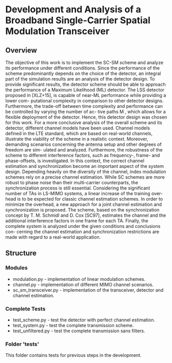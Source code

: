 # Development and Analysis of a Broadband Single-Carrier Spatial Modulation Transceiver


## Overview

The objective of this work is to implement the SC-SM scheme and analyze its performance
under different conditions. Since the performance of the scheme predominantly depends
on the choice of the detector, an integral part of the simulation results are an analysis
of the detector design. To provide significant results, the detector scheme should be able
to approach the performance of a Maximum Likelihood (ML) detector. The LSS detector 
proposed in [XLZ+15], is capable of near-ML performance while providing a lower com-
putational complexity in comparison to other detector designs. Furthermore, the trade-off
between time complexity and performance can be controlled by varying the number of ac-
tive paths M , which allows for a flexible deployment of the detector. Hence, this detector
design was chosen for this work.
For a more conclusive analysis of the overall scheme and its detector, different channel
models have been used. Channel models defined in the LTE standard, which are based on
real-world channels, illustrate the viability of the scheme in a realistic context. Moreover,
demanding scenarios concerning the antenna setup and other degrees of freedom are sim-
ulated and analyzed. Furthermore, the robustness of the scheme to different interference
factors, such as frequency-, frame- and phase-offsets, is investigated. In this context, the
correct channel estimation and synchronization become an important aspect of the system
design. Depending heavily on the diversity of the channel, index modulation schemes rely
on a precise channel estimation. While SC schemes are more robust to phase noise than
their multi-carrier counterparts, the synchronization process is still essential. Considering
the significant number of TAs in LS-MIMO systems, a linear increase of the training over-
head is to be expected for classic channel estimation schemes. In order to minimize the
overhead, a new approach for a joint channel estimation and synchronization is proposed.
The scheme, based on the synchronization concept by T. M. Schmidl and D. Cox [SC97],
estimates the channel and the additional interference factors in one frame for each TA.
Finally, the complete system is analyzed under the given conditions and conclusions con-
cerning the channel estimation and synchronization restrictions are made with regard to a
real-world application.

## Structure

### Modules
- modulation.py - implementation of linear modulation schemes.
- channel.py - implementation of different MIMO channel scenarios.
- sc_sm_transceiver.py - implementation of the transceiver, detector and channel estimation.

### Complete Tests
- test_scheme.py - test the detector with perfect channel estimation.
- test_system.py - test the complete transmission scheme.
- test_unfiltered.py - test the complete transmission sans filters.

### Folder 'tests'
This folder contains tests for previous steps in the development.
